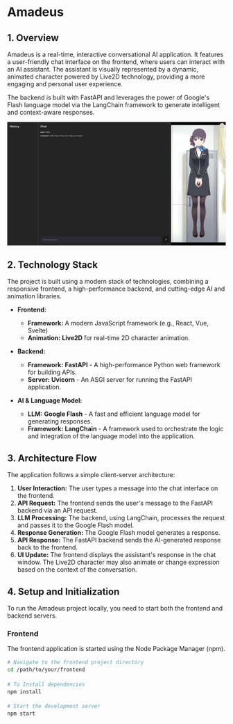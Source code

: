 # Amadeus

## 1. Overview

Amadeus is a real-time, interactive conversational AI application. It features a user-friendly chat interface on the frontend, where users can interact with an AI assistant. The assistant is visually represented by a dynamic, animated character powered by Live2D technology, providing a more engaging and personal user experience.

The backend is built with FastAPI and leverages the power of Google's Flash language model via the LangChain framework to generate intelligent and context-aware responses.

![Amadeus Interface](./image.png)

## 2. Technology Stack

The project is built using a modern stack of technologies, combining a responsive frontend, a high-performance backend, and cutting-edge AI and animation libraries.

* **Frontend:**
    * **Framework:** A modern JavaScript framework (e.g., React, Vue, Svelte)
    * **Animation:** **Live2D** for real-time 2D character animation.

* **Backend:**
    * **Framework:** **FastAPI** - A high-performance Python web framework for building APIs.
    * **Server:** **Uvicorn** - An ASGI server for running the FastAPI application.

* **AI & Language Model:**
    * **LLM:** **Google Flash** - A fast and efficient language model for generating responses.
    * **Framework:** **LangChain** - A framework used to orchestrate the logic and integration of the language model into the application.

## 3. Architecture Flow

The application follows a simple client-server architecture:

1.  **User Interaction:** The user types a message into the chat interface on the frontend.
2.  **API Request:** The frontend sends the user's message to the FastAPI backend via an API request.
3.  **LLM Processing:** The backend, using LangChain, processes the request and passes it to the Google Flash model.
4.  **Response Generation:** The Google Flash model generates a response.
5.  **API Response:** The FastAPI backend sends the AI-generated response back to the frontend.
6.  **UI Update:** The frontend displays the assistant's response in the chat window. The Live2D character may also animate or change expression based on the context of the conversation.

## 4. Setup and Initialization

To run the Amadeus project locally, you need to start both the frontend and backend servers.

### Frontend

The frontend application is started using the Node Package Manager (npm).

```bash
# Navigate to the frontend project directory
cd /path/to/your/frontend

# To Install dependencies 
npm install

# Start the development server
npm start